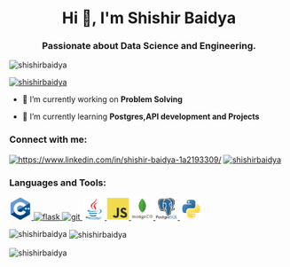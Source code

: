 <h1 align="center">Hi 👋, I'm Shishir Baidya</h1>
<h3 align="center">Passionate about Data Science and Engineering.</h3>

<p align="left"> <img src="https://komarev.com/ghpvc/?username=shishirbaidya&label=Profile%20views&color=0e75b6&style=flat" alt="shishirbaidya" /> </p>

<p align="left"> <a href="https://github.com/ryo-ma/github-profile-trophy"><img src="https://github-profile-trophy.vercel.app/?username=shishirbaidya" alt="shishirbaidya" /></a> </p>

- 🔭 I’m currently working on **Problem Solving**

- 🌱 I’m currently learning **Postgres,API development and Projects**

<h3 align="left">Connect with me:</h3>
<p align="left">
<a href="https://www.linkedin.com/in/shishir-baidya-1a2193309/" target="blank"><img align="center" src="https://raw.githubusercontent.com/rahuldkjain/github-profile-readme-generator/master/src/images/icons/Social/linked-in-alt.svg" alt="https://www.linkedin.com/in/shishir-baidya-1a2193309/" height="30" width="40" /></a>
<a href="https://www.hackerrank.com/shishirbaidya" target="blank"><img align="center" src="https://raw.githubusercontent.com/rahuldkjain/github-profile-readme-generator/master/src/images/icons/Social/hackerrank.svg" alt="shishirbaidya" height="30" width="40" /></a>
</p> 

<h3 align="left">Languages and Tools:</h3>
<p align="left"> <a href="https://www.w3schools.com/cpp/" target="_blank" rel="noreferrer"> <img src="https://raw.githubusercontent.com/devicons/devicon/master/icons/cplusplus/cplusplus-original.svg" alt="cplusplus" width="40" height="40"/> </a> <a href="https://flask.palletsprojects.com/" target="_blank" rel="noreferrer"> <img src="https://www.vectorlogo.zone/logos/pocoo_flask/pocoo_flask-icon.svg" alt="flask" width="40" height="40"/> </a> <a href="https://git-scm.com/" target="_blank" rel="noreferrer"> <img src="https://www.vectorlogo.zone/logos/git-scm/git-scm-icon.svg" alt="git" width="40" height="40"/> </a> <a href="https://www.java.com" target="_blank" rel="noreferrer"> <img src="https://raw.githubusercontent.com/devicons/devicon/master/icons/java/java-original.svg" alt="java" width="40" height="40"/> </a> <a href="https://developer.mozilla.org/en-US/docs/Web/JavaScript" target="_blank" rel="noreferrer"> <img src="https://raw.githubusercontent.com/devicons/devicon/master/icons/javascript/javascript-original.svg" alt="javascript" width="40" height="40"/> </a> <a href="https://www.mongodb.com/" target="_blank" rel="noreferrer"> <img src="https://raw.githubusercontent.com/devicons/devicon/master/icons/mongodb/mongodb-original-wordmark.svg" alt="mongodb" width="40" height="40"/> </a> <a href="https://www.postgresql.org" target="_blank" rel="noreferrer"> <img src="https://raw.githubusercontent.com/devicons/devicon/master/icons/postgresql/postgresql-original-wordmark.svg" alt="postgresql" width="40" height="40"/> </a> <a href="https://www.python.org" target="_blank" rel="noreferrer"> <img src="https://raw.githubusercontent.com/devicons/devicon/master/icons/python/python-original.svg" alt="python" width="40" height="40"/> </a> </p>

<p><img align="left" src="https://github-readme-stats.vercel.app/api/top-langs?username=shishirbaidya&show_icons=true&locale=en&layout=compact" alt="shishirbaidya" /></p>

<p>&nbsp;<img align="center" src="https://github-readme-stats.vercel.app/api?username=shishirbaidya&show_icons=true&locale=en" alt="shishirbaidya" /></p>

<p><img align="center" src="https://github-readme-streak-stats.herokuapp.com/?user=shishirbaidya&" alt="shishirbaidya" /></p>
